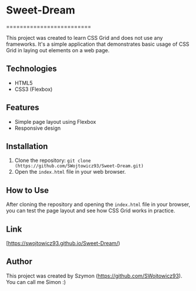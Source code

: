 # Sweet-Dream
=========================

This project was created to learn CSS Grid and does not use any frameworks. It's a simple application that demonstrates basic usage of CSS Grid in laying out elements on a web page.

Technologies
------------

*   HTML5
*   CSS3 (Flexbox)

Features
--------

*   Simple page layout using Flexbox
*   Responsive design

Installation
------------

1.  Clone the repository: `git clone (https://github.com/SWojtowicz93/Sweet-Dream.git)`
2.  Open the `index.html` file in your web browser.

How to Use
----------

After cloning the repository and opening the `index.html` file in your browser, you can test the page layout and see how CSS Grid works in practice.


Link
----------
[https://swojtowicz93.github.io/Sweet-Dream/)

Author
------

This project was created by Szymon (https://github.com/SWojtowicz93). You can call me Simon :)
